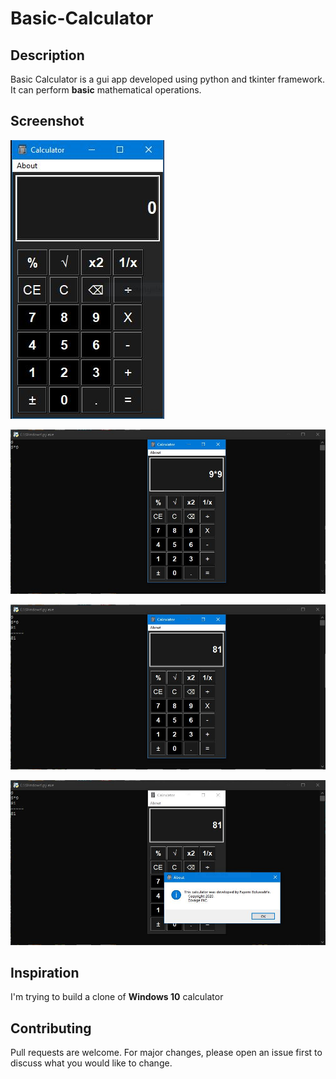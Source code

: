 # Basic-Calculator

## Description

Basic Calculator is a gui app developed using python and tkinter framework. It can perform **basic** mathematical operations.

## Screenshot

![Calculator image](/images/calc1.jpg "The Calculator on opening")

![Calculator image](/images/calc2.jpg "The Calculator performing operation")

![Calculator image](/images/calc3.jpg "The Calculator displaying result of operation")

![Calculator image](/images/calc4.jpg "The Calculator's about")

## Inspiration
I'm trying to build a clone of **Windows 10** calculator

## Contributing

Pull requests are welcome. For major changes, please open an issue first to discuss what you would like to change.

